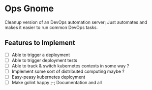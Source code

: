 # Ops Gnome

Cleanup version of an DevOps automation server; Just automates and makes it easier to run common DevOps tasks.

## Features to Implement

- [ ] Able to trigger a deployment
- [ ] Able to trigger deployment tests
- [ ] Able to track & switch kubernetes contexts in some way ?
- [ ] Implement some sort of distributed computing maybe ?
- [ ] Easy-peasy kubernetes deployment
- [ ] Make golint happy ;-; Documentation and all
